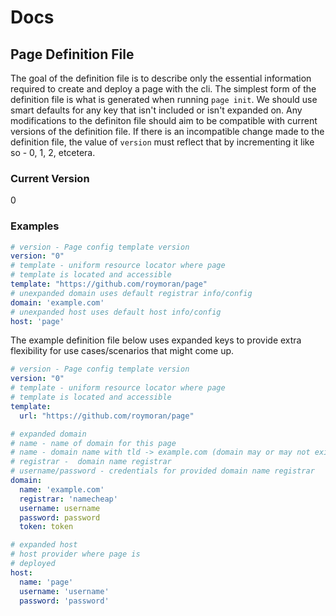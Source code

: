 # Docs

## Page Definition File
The goal of the definition file is to describe only the essential information required to create and deploy a page with the cli. The simplest form of the definition file is what is generated when running `page init`. We should use smart defaults for any key that isn't included or isn't expanded on. Any modifications to the definiton file should aim to be compatible with current versions of the definition file. If there is an incompatible change made to the definition file, the value of `version` must reflect that by incrementing it like so - 0, 1, 2, etcetera.

### Current Version
0

### Examples
```yaml
# version - Page config template version
version: "0"
# template - uniform resource locator where page 
# template is located and accessible
template: "https://github.com/roymoran/page"
# unexpanded domain uses default registrar info/config
domain: 'example.com'
# unexpanded host uses default host info/config
host: 'page'
```

The example definition file below uses expanded keys to provide extra flexibility for use cases/scenarios that might come up.
```yaml
# version - Page config template version
version: "0"
# template - uniform resource locator where page 
# template is located and accessible
template:
  url: "https://github.com/roymoran/page"

# expanded domain 
# name - name of domain for this page
# name - domain name with tld -> example.com (domain may or may not exist on account)
# registrar -  domain name registrar
# username/password - credentials for provided domain name registrar
domain:
  name: 'example.com'
  registrar: 'namecheap'
  username: username
  password: password
  token: token

# expanded host
# host provider where page is
# deployed
host:
  name: 'page'
  username: 'username'
  password: 'password'

```